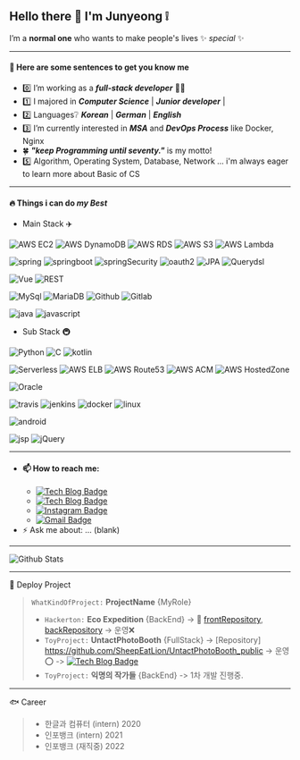 ## Hello there 👋 I'm Junyeong ❕
I’m a **normal one** who wants to make people's lives ✨ _special_ ✨ 

***

#### 🐑 Here are some sentences to get you know me


- 0️⃣ I’m working as a ___full-stack developer___ 🧑‍💻
- 1️⃣ I majored in ___Computer Science___ | ___Junior developer___ |
- 2️⃣ Languages❔  ___Korean___ | ___German___ | ___English___
- 3️⃣ I’m currently interested in ___MSA___  and  ___DevOps Process___ like Docker, Nginx
- 🍀 ___"keep Programming until seventy."___ is my motto!
- 5️⃣ Algorithm, Operating System, Database, Network ... i'm always eager to learn more about Basic of CS
***
#### 🔥 Things i can do ___my Best___

- Main Stack ✈️

![AWS EC2](http://img.shields.io/badge/AWS_EC2-black?style=flat-square&logo=amazonaws&link=https://mynameisjunyeong.com)
![AWS DynamoDB](http://img.shields.io/badge/AWS_Dynamo_DB-black?style=flat-square&logo=amazondynamodb&link=https://mynameisjunyeong.com)
![AWS RDS](http://img.shields.io/badge/AWS_RDS-black?style=flat-square&logo=amazonaws&link=https://mynameisjunyeong.com)
![AWS S3](http://img.shields.io/badge/AWS_S3-black?style=flat-square&logo=amazons3&link=https://mynameisjunyeong.com)
![AWS Lambda](http://img.shields.io/badge/AWS_Lambda-black?style=flat-square&logo=amazonaws&link=https://mynameisjunyeong.com)

![spring](http://img.shields.io/badge/spring-black?style=flat-square&logo=spring&link=https://mynameisjunyeong.com)
![springboot](http://img.shields.io/badge/SpringBoot-black?style=flat-square&logo=springboot&link=https://mynameisjunyeong.com)
![springSecurity](http://img.shields.io/badge/SpringSecurity-black?style=flat-square&logo=springsecurity&link=https://mynameisjunyeong.com)
![oauth2](http://img.shields.io/badge/oauth2.0-black?style=flat-square&logo=spring&link=https://mynameisjunyeong.com)
![JPA](http://img.shields.io/badge/JPA-black?style=flat-square&logo=spring&link=https://mynameisjunyeong.com)
![Querydsl](http://img.shields.io/badge/Querydsl-black?style=flat-square&logo=&link=https://mynameisjunyeong.com)

![Vue](http://img.shields.io/badge/VueJS-black?style=flat-square&logo=vue.js&link=https://mynameisjunyeong.com)
![REST](http://img.shields.io/badge/RestAPI-black?style=flat-square&logo=&link=https://mynameisjunyeong.com)

![MySql](http://img.shields.io/badge/MySql-black?style=flat-square&logo=mysql&link=https://mynameisjunyeong.com)
![MariaDB](http://img.shields.io/badge/MariaDB-black?style=flat-square&logo=mariadb&link=https://mynameisjunyeong.com)
![Github](http://img.shields.io/badge/Github-black?style=flat-square&logo=github&link=https://mynameisjunyeong.com)
![Gitlab](http://img.shields.io/badge/Gitlab-black?style=flat-square&logo=gitlab&link=https://mynameisjunyeong.com)

![java](http://img.shields.io/badge/Java-black?style=flat-square&logo=java&link=https://mynameisjunyeong.com)
![javascript](http://img.shields.io/badge/JavaScript-black?style=flat-square&logo=javascript&link=https://mynameisjunyeong.com)



- Sub Stack 🚇

![Python](http://img.shields.io/badge/python-black?style=flat-square&logo=python&link=https://mynameisjunyeong.com)
![C](http://img.shields.io/badge/C-black?style=flat-square&logo=c&link=https://mynameisjunyeong.com)
![kotlin](http://img.shields.io/badge/kotlin-black?style=flat-square&logo=kotlin&link=https://mynameisjunyeong.com)

![Serverless](http://img.shields.io/badge/Serverless-black?style=flat-square&logo=&link=https://mynameisjunyeong.com)
![AWS ELB](http://img.shields.io/badge/AWS_ELB-black?style=flat-square&logo=amazonaws&link=https://mynameisjunyeong.com)
![AWS Route53](http://img.shields.io/badge/AWS_Route53-black?style=flat-square&logo=amazonaws&link=https://mynameisjunyeong.com)
![AWS ACM](http://img.shields.io/badge/AWS_ACM-black?style=flat-square&logo=amazonaws&link=https://mynameisjunyeong.com)
![AWS HostedZone](http://img.shields.io/badge/AWS_HostedZone-black?style=flat-square&logo=amazonaws&link=https://mynameisjunyeong.com)

![Oracle](http://img.shields.io/badge/Oracle-black?style=flat-square&logo=oracle&link=https://mynameisjunyeong.com)

![travis](http://img.shields.io/badge/travis-black?style=flat-square&logo=travisci&link=https://mynameisjunyeong.com)
![jenkins](http://img.shields.io/badge/jenkins-black?style=flat-square&logo=jenkins&link=https://mynameisjunyeong.com)
![docker](http://img.shields.io/badge/docker-black?style=flat-square&logo=docker&link=https://mynameisjunyeong.com)
![linux](http://img.shields.io/badge/linux-black?style=flat-square&logo=linux&link=https://mynameisjunyeong.com)

![android](http://img.shields.io/badge/android-black?style=flat-square&logo=android&link=https://mynameisjunyeong.com)

![jsp](http://img.shields.io/badge/jsp-black?style=flat-square&logo=java&link=https://mynameisjunyeong.com)
![jQuery](http://img.shields.io/badge/jQuery-black?style=flat-square&logo=jquery&link=https://mynameisjunyeong.com)

***
- #### 📫 How to reach me:
  - [![Tech Blog Badge](http://img.shields.io/badge/ToyProjectSite-232F3E?style=flat-square&logo=amazonaws&link=https://mynameisjunyeong.com)](https://mynameisjunyeong.com)  
  - [![Tech Blog Badge](http://img.shields.io/badge/-Tech%20blog-beige?style=flat-square&logo=naver&link=https://blog.naver.com/gowjr300)](https://blog.naver.com/gowjr300)
  - [![Instagram Badge](https://img.shields.io/badge/instagram-purple?style=flat-square&logo=instagram&logoColor=white&link=https://www.instagram.com/junsssssssss/)](https://www.instagram.com/junsssssssss/)
  - [![Gmail Badge](https://img.shields.io/badge/Gmail-d14836?style=flat-square&logo=Gmail&logoColor=white&link=mailto:gowjr207@gmail.com)](mailto:gowjr207@gmail.com)
- ⚡ Ask me about: ... (blank)

***
![Github Stats](https://github-readme-stats.vercel.app/api?username=sheepEatLion&show_icons=true)
***

📌 Deploy Project
> `WhatKindOfProject:` __ProjectName__ {MyRole}
> * `Hackerton:` __Eco Expedition__ {BackEnd} -> 🥈 [frontRepository](https://github.com/C0deWave/EcoExpedition/tree/master), [backRepository](https://github.com/SheepEatLion/aws_lambda_dynamoDB_API) -> 운영❌
> * `ToyProject:` __UntactPhotoBooth__ {FullStack} -> [Repository] https://github.com/SheepEatLion/UntactPhotoBooth_public -> 운영⭕ -> [![Tech Blog Badge](http://img.shields.io/badge/ToyProjectSite-232F3E?style=flat-square&logo=amazonaws&link=https://mynameisjunyeong.com)](https://mynameisjunyeong.com)  
> * `ToyProject:` __익명의 작가들__ {BackEnd} -> 1차 개발 진행중.

***

🐟 Career
> * 한글과 컴퓨터 (intern) 2020
> * 인포뱅크 (intern) 2021
> * 인포뱅크 (재직중) 2022
